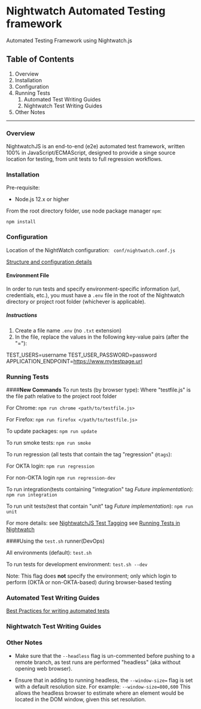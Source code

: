 # Nightwatch Automated Testing framework

Automated Testing Framework using Nightwatch.js
## Table of Contents

1. Overview
1. Installation
1. Configuration
1. Running Tests
    1. Automated Test Writing Guides
    1. Nightwatch Test Writing Guides
1. Other Notes
 
---
### Overview

NightwatchJS is an end-to-end (e2e) automated test framework, written 100% in JavaScript/ECMAScript, designed 
to provide a singe source location for testing, from unit tests to full regression workflows.

### Installation

Pre-requisite: 

- Node.js 12.x or higher


From the root directory folder, use node package manager `npm`:

`npm install`
   
### Configuration

Location of the NightWatch configuration: ``` conf/nightwatch.conf.js```

[Structure and configuration details](conf/README.md)
#### Environment File
In order to run tests and specify environment-specific information (url, credentials, etc.), you must have
a `.env` file in the root of the Nightwatch directory or project root folder (whichever is applicable).


##### Instructions
1. Create a file name `.env` (no `.txt` extension)
2. In the file, replace the values in the following key-value pairs (after the "="):

TEST_USERS=username
TEST_USER_PASSWORD=password
APPLICATION_ENDPOINT=https://www.mytestpage.url



### Running Tests 

####**New Commands**
To run tests (by browser type):
Where "testfile.js" is the file path relative to the project root folder

For Chrome: `npm run chrome <path/to/testfile.js>` 
    
For Firefox: `npm run firefox </path/to/testfile.js>`

To update packages: `npm run update`

To run smoke tests: `npm run smoke`

To run regression (all tests that contain the tag "regression" `@tags`): 

For OKTA login: `npm run regression`

For non-OKTA login `npm run regression-dev`

To run integration(tests containing "integration" tag *Future implementation*):
`npm run integration`

To run unit tests(test that contain "unit" tag *Future implementation*):
`npm run unit`

For more details: 
see [NightwatchJS Test Tagging](https://nightwatchjs.org/guide/running-tests/test-tags.html)
see [Running Tests in Nightwatch](https://nightwatchjs.org/guide/running-tests/nightwatch-runner.html)

####Using the `test.sh` runner(DevOps)

All environments (default): `test.sh`

To run tests for development environment: `test.sh --dev` 

Note: This flag does **not** specify the environment; only which login to perform (OKTA or non-OKTA-based) during 
browser-based testing

### Automated Test Writing Guides

[Best Practices for writing automated tests](tests/README.md)

### Nightwatch Test Writing Guides

### Other Notes

- Make sure that the `--headless` flag is un-commented before pushing to a remote branch, as test runs are 
  performed "headless" (aka without opening web browser).
  
- Ensure that in adding to running headless, the `--window-size=` flag is set with a default resolution size.
For example: 
  `--window-size=800,600`
  This allows the headless browser to estimate where an element would be located in the DOM window, 
  given this set resolution.
  